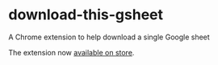 # download-this-gsheet
A Chrome extension to help download a single Google sheet

The extension now [available on store](https://chrome.google.com/webstore/detail/download-this-gsheet/ilpfikjnjieiinbnnbfabncjdjpgbfbm?hl=en&authuser=0).
